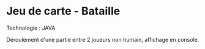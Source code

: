 # Jeu de carte - Bataille

Technologie : JAVA

Déroulement d'une partie entre 2 joueurs non humain, affichage en console.  
